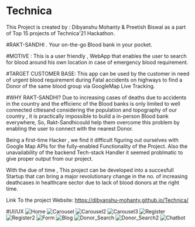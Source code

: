# Technica


This Project is created by : Dibyanshu Mohanty & Preetish Biswal as a part of Top 15 projects of Technica'21 Hackathon.

#RAKT-SANDHI . 
Your on-the-go Blood bank in your pocket.

#MOTIVE : 
This is a user friendly , WebApp that enables the user to search for blood around his own location in case of emergency blood requirement.

#TARGET  CUSTOMER BASE:
This app can be used by the customer in need of urgent blood requirement during Fatal accidents on highways to find a Donor of the same blood group via GoogleMap Live Tracking.

#WHY RAKT-SANDHI?
Due to increasing cases of deaths due to accidents in the country and the efficienc of the Blood banks is only limited to well connected citiesand considering the population and topography of our country , it is practically impossible to build a in-person Blood bank everywhere, So, Rakt-Sandhicould help them overcome this problem by enabling the user to connect with the nearest Donor.

Being a first-time Hacker , we find it difficult figuring out ourselves with Google Map APIs for the fully-enabled Functionality of the Project. Also the unavailability of the backend Tech-stack Handler it seemed problmatic to give proper output from our project.

With the due of time , This project can be developed into a succesfull Startup that can bring a major revolutionary change in the no. of increasing deathcases in healthcare sector due to lack of blood donors at the right time.

Link To the project Website:
https://dibyanshu-mohanty.github.io/Technica/

#UI/UX
![Home](https://user-images.githubusercontent.com/72657275/114298287-3e5d2200-9ad3-11eb-98ab-b0e49ebbe664.png)
![Carousel](https://user-images.githubusercontent.com/72657275/114298289-4321d600-9ad3-11eb-8ccd-aff474b11193.png)
![Carousel2](https://user-images.githubusercontent.com/72657275/114298290-44530300-9ad3-11eb-837d-d11045254bc6.png)
![Carousel3](https://user-images.githubusercontent.com/72657275/114298315-5d5bb400-9ad3-11eb-9a1e-48a4815895f5.png)
![Register](https://user-images.githubusercontent.com/72657275/114298334-72384780-9ad3-11eb-9a95-37b442435924.png)
![Register2](https://user-images.githubusercontent.com/72657275/114298317-5f257780-9ad3-11eb-96ff-0a0ad26da86b.png)
![Form](https://user-images.githubusercontent.com/72657275/114298369-ab70b780-9ad3-11eb-8844-7c7cded5fb6f.jpeg)
![Blog](https://user-images.githubusercontent.com/72657275/114298338-7cf2dc80-9ad3-11eb-898c-7501e4979d4f.png)
![Donor_Search](https://user-images.githubusercontent.com/72657275/114298341-80866380-9ad3-11eb-8573-091333e9ff09.png)
![Donor_Search2](https://user-images.githubusercontent.com/72657275/114298342-81b79080-9ad3-11eb-828d-285b10d3a20b.png)
![Chatbot](https://user-images.githubusercontent.com/72657275/114298348-854b1780-9ad3-11eb-826b-00d50f9bdf29.jpg)

